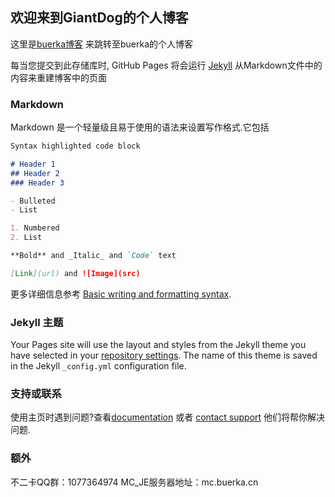 ## 欢迎来到GiantDog的个人博客

这里是[buerka博客](https://www.buerka.cn) 来跳转至buerka的个人博客

每当您提交到此存储库时, GitHub Pages 将会运行 [Jekyll](https://jekyllrb.com/) 从Markdown文件中的内容来重建博客中的页面
### Markdown

Markdown 是一个轻量级且易于使用的语法来设置写作格式.它包括

```markdown
Syntax highlighted code block

# Header 1
## Header 2
### Header 3

- Bulleted
- List

1. Numbered
2. List

**Bold** and _Italic_ and `Code` text

[Link](url) and ![Image](src)
```

更多详细信息参考 [Basic writing and formatting syntax](https://docs.github.com/en/github/writing-on-github/getting-started-with-writing-and-formatting-on-github/basic-writing-and-formatting-syntax).

### Jekyll 主题

Your Pages site will use the layout and styles from the Jekyll theme you have selected in your [repository settings](https://github.com/GiantDog/GiantDog.github.cn/settings/pages). The name of this theme is saved in the Jekyll `_config.yml` configuration file.

### 支持或联系
使用主页时遇到问题?查看[documentation](https://docs.github.com/categories/github-pages-basics/) 或者 [contact support](https://support.github.com/contact) 他们将帮你解决问题.

### 额外

不二卡QQ群：1077364974
MC_JE服务器地址：mc.buerka.cn
